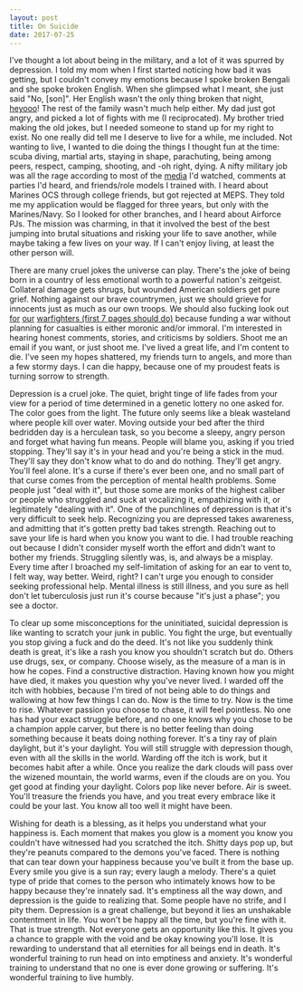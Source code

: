 ```yaml
---
layout: post
title: On Suicide
date: 2017-07-25
---
```


I've thought a lot about being in the military, and a lot of it was spurred by depression. I told my mom when I first started noticing how bad it was getting, but I couldn't convey my emotions because I spoke broken Bengali and she spoke broken English. When she glimpsed what I meant, she just said "No, [son]". Her English wasn't the only thing broken that night, [heyooo][heyo]! The rest of the family wasn't much help either. My dad just got angry, and picked a lot of fights with me (I reciprocated). My brother tried making the old jokes, but I needed someone to stand up for my right to exist. No one really did tell me I deserve to live for a while, me included. Not wanting to live, I wanted to die doing the things I thought fun at the time: scuba diving, martial arts, staying in shape, parachuting, being among peers, respect, camping, shooting, and -oh right, dying. A nifty military job was all the rage according to most of the [media][lauraBush] I'd watched, comments at parties I'd heard, and friends/role models I trained with. I heard about Marines OCS through college friends, but got rejected at MEPS. They told me my application would be flagged for three years, but only with the Marines/Navy. So I looked for other branches, and I heard about Airforce PJs. The mission was charming, in that it involved the best of the best jumping into brutal situations and risking your life to save another, while maybe taking a few lives on your way. If I can't enjoy living, at least the other person will.

There are many cruel jokes the universe can play. There's the joke of being born in a country of less emotional worth to a powerful nation's zeitgeist. Collateral damage gets shrugs, but wounded American soldiers get pure grief. Nothing against our brave countrymen, just we should grieve for innocents just as much as our own troops. We should also fucking look out [for][va0] [our][va1] [warfighters (first 7 pages should do)][va2] because funding a war without planning for casualties is either moronic and/or immoral. I'm interested in hearing honest comments, stories, and criticisms by soldiers. Shoot me an email if you want, or just shoot me. I've lived a great life, and I'm content to die. I've seen my hopes shattered, my friends turn to angels, and more than a few stormy days. I can die happy, because one of my proudest feats is turning sorrow to strength.

Depression is a cruel joke. The quiet, bright tinge of life fades from your view for a period of time determined in a genetic lottery no one asked for. The color goes from the light. The future only seems like a bleak wasteland where people kill over water. Moving outside your bed after the third bedridden day is a herculean task, so you become a sleepy, angry person and forget what having fun means. People will blame you, asking if you tried stopping. They'll say it's in your head and you're being a stick in the mud. They'll say they don't know what to do and do nothing. They'll get angry. You'll feel alone. It's a curse if there's ever been one, and no small part of that curse comes from the perception of mental health problems. Some people just "deal with it", but those some are monks of the highest caliber or people who struggled and suck at vocalizing it, empathizing with it, or legitimately "dealing with it". One of the punchlines of depression is that it's very difficult to seek help. Recognizing you are depressed takes awareness, and admitting that it's gotten pretty bad takes strength. Reaching out to save your life is hard when you know you want to die. I had trouble reaching out because I didn't consider myself worth the effort and didn't want to bother my friends. Struggling silently was, is, and always be a misplay. Every time after I broached my self-limitation of asking for an ear to vent to, I felt way, way better. Weird, right? I can't urge you enough to consider seeking professional help. Mental illness is still illness, and you sure as hell don't let tuberculosis just run it's course because "it's just a phase"; you see a doctor.

To clear up some misconceptions for the uninitiated, suicidal depression is like wanting to scratch your junk in public. You fight the urge, but eventually you stop giving a fuck and do the deed. It's not like you suddenly think death is great, it's like a rash you know you shouldn't scratch but do. Others use drugs, sex, or company. Choose wisely, as the measure of a man is in how he copes. Find a constructive distraction. Having known how you might have died, it makes you question why you've never lived. I warded off the itch with hobbies, because I'm tired of not being able to do things and wallowing at how few things I can do. Now is the time to try. Now is the time to rise. Whatever passion you choose to chase, it will feel pointless. No one has had your exact struggle before, and no one knows why you chose to be a champion apple carver, but there is no better feeling than doing something because it beats doing nothing forever. It's a tiny ray of plain daylight, but it's your daylight. You will still struggle with depression though, even with all the skills in the world. Warding off the itch is work, but it becomes habit after a while. Once you realize the dark clouds will pass over the wizened mountain, the world warms, even if the clouds are on you. You get good at finding your daylight. Colors pop like never before. Air is sweet. You'll treasure the friends you have, and you treat every embrace like it could be your last. You know all too well it might have been.

Wishing for death is a blessing, as it helps you understand what your happiness is. Each moment that makes you glow is a moment you know you couldn't have witnessed had you scratched the itch. Shitty days pop up, but they're peanuts compared to the demons you've faced. There is nothing that can tear down your happiness because you've built it from the base up. Every smile you give is a sun ray; every laugh a melody. There's a quiet type of pride that comes to the person who intimately knows how to be happy because they're innately sad. It's emptiness all the way down, and depression is the guide to realizing that. Some people have no strife, and I pity them. Depression is a great challenge, but beyond it lies an unshakable contentment in life. You won't be happy all the time, but you're fine with it. That is true strength. Not everyone gets an opportunity like this. It gives you a chance to grapple with the void and be okay knowing you'll lose. It is rewarding to understand that all eternities for all beings end in death. It's wonderful training to run head on into emptiness and anxiety. It's wonderful training to understand that no one is ever done growing or suffering. It's wonderful training to live humbly.

[heyo]:https://www.youtube.com/watch?v=Ji-cT58rgNc
<!--  cory -->
[lauraBush]:http://www.truthdig.com/cartoon/item/20061117_mr_fish_story_time_with_laura
[va0]:http://www.blogs.va.gov/VAntage/25331/listening-to-the-voices-of-veterans-and-their-journey-in-the-appeals-system/
[va1]:http://www.americanpatriotdaily.com/latest/left-behind-and-let-down-shameful-treatment-of-our-veterans/
[va2]:http://carnegieendowment.org/files/0408_transcript_stiglitziraq.pdf?zoom_highlight=joseph
